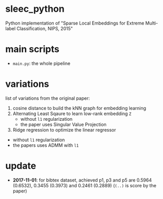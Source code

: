 # sleec_python

Python implementation of "Sparse Local Embeddings for Extreme Multi-label Classification, NIPS, 2015"

# main scripts

- `main.py`: the whole pipeline

# variations

list of variations from the original paper:

1. cosine distance to build the kNN graph for embedding learning
2. Alternating Least Sqaure to learn low-rank embedding `Z`
   - without `l1` regularization
   - the paper uses Singular Value Projection
3. Ridge regression to optimize the linear regressor
  - without `l1` regularization
  - the papers uses ADMM with `l1`

# update
  - **2017-11-01**: for bibtex dataset, achieved p1, p3 and p5 are 0.5964 (0.6532), 0.3455 (0.3973) and 0.2461 (0.2889) (`(..)` is score by the paper)